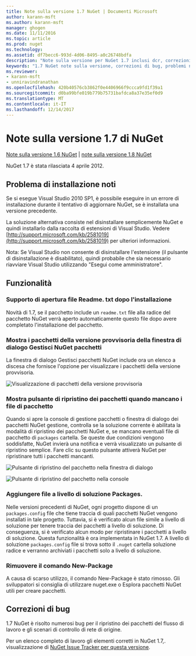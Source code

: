 ```yaml
---
title: Note sulla versione 1.7 NuGet | Documenti Microsoft
author: karann-msft
ms.author: karann-msft
manager: ghogen
ms.date: 11/11/2016
ms.topic: article
ms.prod: nuget
ms.technology: 
ms.assetid: df7becc6-993d-4d06-8495-a0c26748bdfa
description: "Note sulla versione per NuGet 1.7 inclusi dcr, correzioni di bug, le funzionalità aggiunte e problemi noti."
keywords: "1.7 NuGet note sulla versione, correzioni di bug, problemi noti, aggiunta di funzionalità, eseguire"
ms.reviewer:
- karann-msft
- unniravindranathan
ms.openlocfilehash: 420b40576cb3862f0e4406966f9ccca9fd1f39a1
ms.sourcegitcommit: d0ba99bfe019b779b75731bafdca8a37e35ef0d9
ms.translationtype: MT
ms.contentlocale: it-IT
ms.lasthandoff: 12/14/2017
---
```

# <a name="nuget-17-release-notes"></a>Note sulla versione 1.7 di NuGet

[Note sulla versione 1.6 NuGet](../release-notes/nuget-1.6.md) | [note sulla versione 1.8 NuGet](../release-notes/nuget-1.8.md)

NuGet 1.7 è stata rilasciata 4 aprile 2012.

## <a name="known-installation-issue"></a>Problema di installazione noti
Se si esegue Visual Studio 2010 SP1, è possibile eseguire in un errore di installazione durante il tentativo di aggiornare NuGet, se è installata una versione precedente.

La soluzione alternativa consiste nel disinstallare semplicemente NuGet e quindi installarlo dalla raccolta di estensioni di Visual Studio.  Vedere [http://support.microsoft.com/kb/2581019](http://support.microsoft.com/kb/2581019) per ulteriori informazioni.

Nota: Se Visual Studio non consente di disinstallare l'estensione (il pulsante di disinstallazione è disabilitato), quindi probabile che sia necessario riavviare Visual Studio utilizzando "Esegui come amministratore".

## <a name="features"></a>Funzionalità

### <a name="support-opening-readmetxt-file-after-installation"></a>Supporto di apertura file Readme. txt dopo l'installazione
Novità di 1.7, se il pacchetto include un `readme.txt` file alla radice del pacchetto NuGet verrà aperto automaticamente questo file dopo avere completato l'installazione del pacchetto.

### <a name="show-prerelease-packages-in-the-manage-nuget-packages-dialog"></a>Mostra i pacchetti della versione provvisoria della finestra di dialogo Gestisci NuGet pacchetti
La finestra di dialogo Gestisci pacchetti NuGet include ora un elenco a discesa che fornisce l'opzione per visualizzare i pacchetti della versione provvisoria.

![Visualizzazione di pacchetti della versione provvisoria](./media/prerelease-dropdown.png)

### <a name="show-package-restore-button-when-package-files-are-missing"></a>Mostra pulsante di ripristino dei pacchetti quando mancano i file di pacchetto
Quando si apre la console di gestione pacchetti o finestra di dialogo dei pacchetti NuGet gestione, controlla se la soluzione corrente è abilitata la modalità di ripristino dei pacchetti NuGet e, se mancano eventuali file di pacchetto di `packages` cartella. Se queste due condizioni vengono soddisfatte, NuGet invierà una notifica e verrà visualizzato un pulsante di ripristino semplice. Fare clic su questo pulsante attiverà NuGet per ripristinare tutti i pacchetti mancanti.

![Pulsante di ripristino del pacchetto nella finestra di dialogo](./media/packagerestore-dialog.png)

![Pulsante di ripristino del pacchetto nella console](./media/packagerestore-console.png)

### <a name="add-solution-level-packagesconfig-file"></a>Aggiungere file a livello di soluzione Packages.
Nelle versioni precedenti di NuGet, ogni progetto dispone di un `packages.config` file che tiene traccia di quali pacchetti NuGet vengono installati in tale progetto. Tuttavia, si è verificato alcun file simile a livello di soluzione per tenere traccia dei pacchetti a livello di soluzione. Di conseguenza, si è verificato alcun modo per ripristinare i pacchetti a livello di soluzione.
Questa funzionalità è ora implementata in NuGet 1.7. A livello di soluzione `packages.config` file si trova sotto il `.nuget` cartella soluzione radice e verranno archiviati i pacchetti solo a livello di soluzione.

### <a name="remove-new-package-command"></a>Rimuovere il comando New-Package
A causa di scarso utilizzo, il comando New-Package è stato rimosso. Gli sviluppatori si consiglia di utilizzare nuget.exe o Esplora pacchetti NuGet utili per creare pacchetti.

## <a name="bug-fixes"></a>Correzioni di bug
1.7 NuGet è risolto numerosi bug per il ripristino dei pacchetti del flusso di lavoro e gli scenari di controllo di rete di origine.

Per un elenco completo di lavoro gli elementi corretti in NuGet 1.7,. visualizzazione di [NuGet Issue Tracker per questa versione](http://nuget.codeplex.com/workitem/list/advanced?keyword=&status=Closed&type=All&priority=All&release=NuGet%201.7&assignedTo=All&component=All&sortField=Votes&sortDirection=Descending&page=0).
